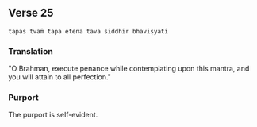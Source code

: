 ## Verse 25

    tapas tvaṁ tapa etena tava siddhir bhaviṣyati

### Translation

"O Brahman, execute penance while contemplating upon this mantra, and you will attain to all perfection."

### Purport

The purport is self-evident.
